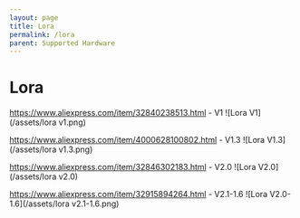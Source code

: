 ```yaml
---
layout: page
title: Lora
permalink: /lora
parent: Supported Hardware
---
```


# Lora

https://www.aliexpress.com/item/32840238513.html - V1
![Lora V1](/assets/lora v1.png)

https://www.aliexpress.com/item/4000628100802.html - V1.3
![Lora V1.3](/assets/lora v1.3.png)

https://www.aliexpress.com/item/32846302183.html - V2.0
![Lora V2.0](/assets/lora v2.0)

https://www.aliexpress.com/item/32915894264.html - V2.1-1.6
![Lora V2.0-1.6](/assets/lora v2.1-1.6.png)

